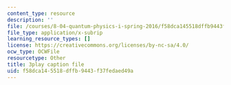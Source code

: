```yaml
---
content_type: resource
description: ''
file: /courses/8-04-quantum-physics-i-spring-2016/f58dca145518dffb9443f37fedaed49a_2EV1vJAAo8M.srt
file_type: application/x-subrip
learning_resource_types: []
license: https://creativecommons.org/licenses/by-nc-sa/4.0/
ocw_type: OCWFile
resourcetype: Other
title: 3play caption file
uid: f58dca14-5518-dffb-9443-f37fedaed49a
---
```

